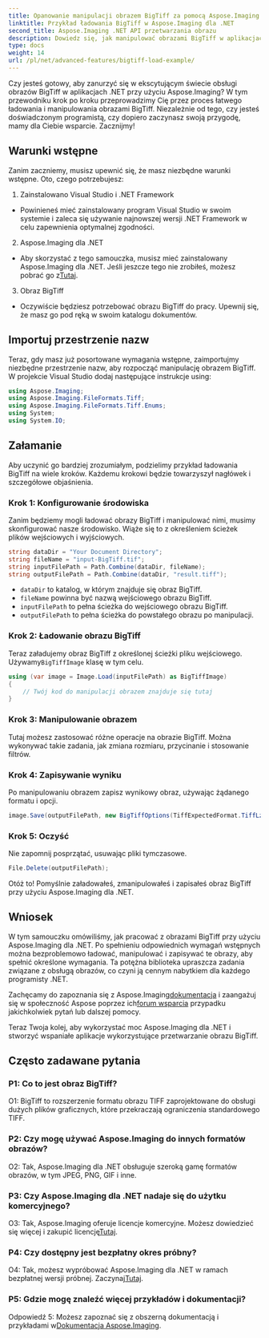 ```yaml
---
title: Opanowanie manipulacji obrazem BigTiff za pomocą Aspose.Imaging dla .NET
linktitle: Przykład ładowania BigTiff w Aspose.Imaging dla .NET
second_title: Aspose.Imaging .NET API przetwarzania obrazu
description: Dowiedz się, jak manipulować obrazami BigTiff w aplikacjach .NET za pomocą Aspose.Imaging dla .NET. Postępuj zgodnie z naszym przewodnikiem krok po kroku, aby uzyskać płynną obsługę obrazów.
type: docs
weight: 14
url: /pl/net/advanced-features/bigtiff-load-example/
---
```

Czy jesteś gotowy, aby zanurzyć się w ekscytującym świecie obsługi obrazów BigTiff w aplikacjach .NET przy użyciu Aspose.Imaging? W tym przewodniku krok po kroku przeprowadzimy Cię przez proces łatwego ładowania i manipulowania obrazami BigTiff. Niezależnie od tego, czy jesteś doświadczonym programistą, czy dopiero zaczynasz swoją przygodę, mamy dla Ciebie wsparcie. Zacznijmy!

## Warunki wstępne

Zanim zaczniemy, musisz upewnić się, że masz niezbędne warunki wstępne. Oto, czego potrzebujesz:

1. Zainstalowano Visual Studio i .NET Framework
- Powinieneś mieć zainstalowany program Visual Studio w swoim systemie i zaleca się używanie najnowszej wersji .NET Framework w celu zapewnienia optymalnej zgodności.

2. Aspose.Imaging dla .NET
-  Aby skorzystać z tego samouczka, musisz mieć zainstalowany Aspose.Imaging dla .NET. Jeśli jeszcze tego nie zrobiłeś, możesz pobrać go z[Tutaj](https://releases.aspose.com/imaging/net/).

3. Obraz BigTiff
- Oczywiście będziesz potrzebować obrazu BigTiff do pracy. Upewnij się, że masz go pod ręką w swoim katalogu dokumentów.

## Importuj przestrzenie nazw

Teraz, gdy masz już posortowane wymagania wstępne, zaimportujmy niezbędne przestrzenie nazw, aby rozpocząć manipulację obrazem BigTiff. W projekcie Visual Studio dodaj następujące instrukcje using:

```csharp
using Aspose.Imaging;
using Aspose.Imaging.FileFormats.Tiff;
using Aspose.Imaging.FileFormats.Tiff.Enums;
using System;
using System.IO;
```

## Załamanie

Aby uczynić go bardziej zrozumiałym, podzielimy przykład ładowania BigTiff na wiele kroków. Każdemu krokowi będzie towarzyszył nagłówek i szczegółowe objaśnienia.

### Krok 1: Konfigurowanie środowiska

Zanim będziemy mogli ładować obrazy BigTiff i manipulować nimi, musimy skonfigurować nasze środowisko. Wiąże się to z określeniem ścieżek plików wejściowych i wyjściowych.

```csharp
string dataDir = "Your Document Directory";
string fileName = "input-BigTiff.tif";
string inputFilePath = Path.Combine(dataDir, fileName);
string outputFilePath = Path.Combine(dataDir, "result.tiff");
```

- `dataDir` to katalog, w którym znajduje się obraz BigTiff.
- `fileName` powinna być nazwą wejściowego obrazu BigTiff.
- `inputFilePath` to pełna ścieżka do wejściowego obrazu BigTiff.
- `outputFilePath` to pełna ścieżka do powstałego obrazu po manipulacji.

### Krok 2: Ładowanie obrazu BigTiff

 Teraz załadujemy obraz BigTiff z określonej ścieżki pliku wejściowego. Używamy`BigTiffImage` klasę w tym celu.

```csharp
using (var image = Image.Load(inputFilePath) as BigTiffImage)
{
    // Twój kod do manipulacji obrazem znajduje się tutaj
}
```

### Krok 3: Manipulowanie obrazem

Tutaj możesz zastosować różne operacje na obrazie BigTiff. Można wykonywać takie zadania, jak zmiana rozmiaru, przycinanie i stosowanie filtrów.

### Krok 4: Zapisywanie wyniku

Po manipulowaniu obrazem zapisz wynikowy obraz, używając żądanego formatu i opcji.

```csharp
image.Save(outputFilePath, new BigTiffOptions(TiffExpectedFormat.TiffLzwRgba));
```

### Krok 5: Oczyść

Nie zapomnij posprzątać, usuwając pliki tymczasowe.

```csharp
File.Delete(outputFilePath);
```

Otóż to! Pomyślnie załadowałeś, zmanipulowałeś i zapisałeś obraz BigTiff przy użyciu Aspose.Imaging dla .NET.

## Wniosek

W tym samouczku omówiliśmy, jak pracować z obrazami BigTiff przy użyciu Aspose.Imaging dla .NET. Po spełnieniu odpowiednich wymagań wstępnych można bezproblemowo ładować, manipulować i zapisywać te obrazy, aby spełnić określone wymagania. Ta potężna biblioteka upraszcza zadania związane z obsługą obrazów, co czyni ją cennym nabytkiem dla każdego programisty .NET.

 Zachęcamy do zapoznania się z Aspose.Imaging[dokumentacja](https://reference.aspose.com/imaging/net/) i zaangażuj się w społeczność Aspose poprzez ich[forum wsparcia](https://forum.aspose.com/) przypadku jakichkolwiek pytań lub dalszej pomocy.

Teraz Twoja kolej, aby wykorzystać moc Aspose.Imaging dla .NET i stworzyć wspaniałe aplikacje wykorzystujące przetwarzanie obrazu BigTiff.

## Często zadawane pytania

### P1: Co to jest obraz BigTiff?

O1: BigTiff to rozszerzenie formatu obrazu TIFF zaprojektowane do obsługi dużych plików graficznych, które przekraczają ograniczenia standardowego TIFF.

### P2: Czy mogę używać Aspose.Imaging do innych formatów obrazów?

O2: Tak, Aspose.Imaging dla .NET obsługuje szeroką gamę formatów obrazów, w tym JPEG, PNG, GIF i inne.

### P3: Czy Aspose.Imaging dla .NET nadaje się do użytku komercyjnego?

 O3: Tak, Aspose.Imaging oferuje licencje komercyjne. Możesz dowiedzieć się więcej i zakupić licencję[Tutaj](https://purchase.aspose.com/buy).

### P4: Czy dostępny jest bezpłatny okres próbny?

 O4: Tak, możesz wypróbować Aspose.Imaging dla .NET w ramach bezpłatnej wersji próbnej. Zaczynaj[Tutaj](https://releases.aspose.com/).

### P5: Gdzie mogę znaleźć więcej przykładów i dokumentacji?

 Odpowiedź 5: Możesz zapoznać się z obszerną dokumentacją i przykładami w[Dokumentacja Aspose.Imaging](https://reference.aspose.com/imaging/net/).
